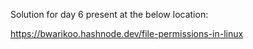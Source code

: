 Solution for day 6 present at the below location:

https://bwarikoo.hashnode.dev/file-permissions-in-linux

